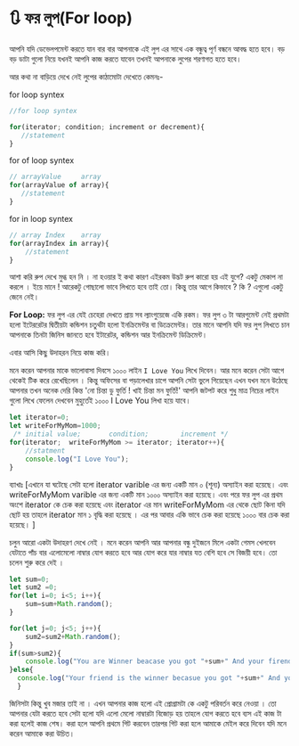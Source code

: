 # 🔃 ফর লুপ(For loop)

আপনি যদি ডেভেলপমেন্ট করতে যান বার বার আপনাকে এই লুপ এর সাথে এক বন্ধুত্ব পূর্ণ বন্ধনে আবদ্ধ হতে হবে। বড় বড় ডাটা গুলো নিয়ে যখনই আপনি কাজ করতে যাবেন তখনই আপনাকে লুপের শরণাগত হতে হবে।&#x20;

আর কথা না বাড়িয়ে দেখে নেই লুপের কাঠামোটা দেখেতে কেমনঃ-

for loop syntex

```javascript
//for loop syntex

for(iterator; condition; increment or decrement){
   //statement
}
```

for of loop syntex

```javascript
// arrayValue     array
for(arrayValue of array){
   //statement 
}
```

for in loop syntex

```javascript
// array Index    array
for(arrayIndex in array){
    //statement
}
```

আশা করি রুপ দেখে মুগ্ধ হন নি । না হওয়ার ই কথা কারণ এইরকম উদ্ভট রুপ কারো হয় এই যুগে? একটু মেকাপ না করলে । ইয়ে মানে ! আরেকটু গোছালো ভাবে লিখতে হবে তাই তো। কিন্তু তার আগে কিভাবে ? কি ? এগুলো একটু জেনে নেই।

**For Loop:** ফর লুপ এর যেই চেহেরা দেখতে প্রায় সব ল্যাংগুয়েজে একি রকম। ফর লুপ ৩ টা আরগুমেন্ট নেই প্রথমটা হলো ইটেররেটর দ্বিতীয়টা কন্ডিশন চতুর্থটা হলো ইনক্রিমেন্টর বা ডিক্রেমেন্টর। তার মানে আপনি যদি ফর লুপ লিখতে চান আপনাকে তিনটা জিনিস জানতে হবে ইটারেটর, কন্ডিশন আর ইনক্রিমেন্ট ডিক্রিমেন্ট।&#x20;

এবার আসি কিছু উদাহরন নিয়ে কাজ করি।

মনে করেন আপনার মাকে ভালোবাসা দিবসে ১০০০ লাইন `I Love You` লিখে দিবেন। আর মনে করেন সেটা আগে থেকেই টিক করে রেখেছিলেন । কিন্তু অফিসের বা পড়ালেখার চাপে আপনি সেটা ভুলে গিয়েছেন এখন যখন মনে উঠেছে আপনার তখন অনেক দেরি কিন্ত 'নো চিন্তা ডু ফুর্তি ! খাই চিন্তা মন ফুর্তি!' আপনি জটপট করে শুধু মাত্র নিচের লাইন গুলো লিখে ফেলেন দেখবেন মুহুর্তেই ১০০০ I Love You লিখা হয়ে যাবে।

```javascript
let iterator=0;
let writeForMyMom=1000;
 /* initial value;       condition;        increment */
for(iterator;  writeForMyMom >= iterator; iterator++){
    //statment
    console.log("I Love You");
}
```

ব্যাখাঃ \[এখানে যা ঘটেছে সেটা হলো iterator varible এর জন্য একটি মান ০ (শূন্য) অস্যাইন করা হয়েছে। এবং writeForMyMom varible এর জন্য একটি মান ১০০০ অস্যাইন করা হয়েছে। এবং পরে ফর লুপ এর প্রথম অংশে iterator কে চেক করা হয়েছে এবং iterator এর মান writeForMyMom এর থেকে ছোট কিনা যদি ছোট হয় তাহলে iterator মান ১ বৃদ্ধি করা হয়েছে । এর পর আবার একি ভাবে চেক করা হয়েছে ১০০০ বার চেক করা হয়েছে। ]

চলুন আরো একটা উদাহরণ দেখে নেই । মনে করেন আপনি আর আপনার বন্ধু দুইজনে মিলে একটা গেমস খেলবেন যেটাতে পাঁচ বার এলোমেলো নাম্বার যোগ করতে হবে আর যোগ করে যার নাম্বার যত বেশি হবে সে বিজয়ী হবে। তো চলেন শুরু করে দেই ।

```javascript
let sum=0;
let sum2 =0;
for(let i=0; i<5; i++){ 
    sum=sum+Math.random();                                    
} 

for(let j=0; j<5; j++){                                      
    sum2=sum2+Math.random();                                    
}
if(sum>sum2){                                                 
    console.log("You are Winner beacase you got "+sum+" And your firend got " +sum2);   
}else{                                                       
  console.log("Your friend is the winner becasue you got "+sum+" And your friend got "+sum2);         
  } 
```

জিনিসটা কিন্তু খুব মজার তাই না । এখন আপনার কাজ হলো এই প্রোগ্রামটা কে একটু পরিবর্তন করে নেওয়া । তো আপনার যেটা করতে হবে সেটা হলো যদি এলো মেলো নাম্বারটা বিজোড় হয় তাহলে যোগ করতে হবে ব্যস এই কাজ টা করা হলেই কাজ শেষ। করা হলে আপনি প্রথমে গিট করবেন তারপর গিট করা হলে আমাকে মেইল করে দিবেন যদি মনে করেন আমাকে করা উচিত।
